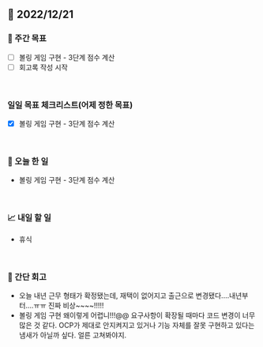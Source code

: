 ## 📅 2022/12/21


### 👏 주간 목표

- [ ] 볼링 게임 구현 - 3단계 점수 계산
- [ ] 회고록 작성 시작

<br/>

### 일일 목표 체크리스트(어제 정한 목표)

- [x] 볼링 게임 구현 - 3단계 점수 계산

<br/>

### 💯 오늘 한 일

- 볼링 게임 구현 - 3단계 점수 계산

<br/>

### 📈 내일 할 일

- 휴식
  
<br/>

### 🤔 간단 회고

- 오늘 내년 근무 형태가 확정됐는데, 재택이 없어지고 출근으로 변경됐다....내년부터....ㅠㅠ 
진짜 비상~~~~!!!!!
- 볼링 게임 구현 왜이렇게 어렵니!!!@@ 요구사항이 확장될 때마다 코드 변경이 너무 많은 것 같다.
OCP가 제대로 안지켜지고 있거나 기능 자체를 잘못 구현하고 있다는 냄새가 아닐까 싶다. 얼른 고쳐봐야지.
 
